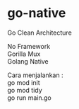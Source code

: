 # go-native
Go Clean Architecture 

No Framework <br/>
Gorilla Mux <br/>
Golang Native <br/>

Cara menjalankan :<br/> 
go mod init <br/>
go mod tidy <br/>
go run main.go <br/>
